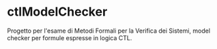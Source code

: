 # ctlModelChecker
Progetto per l'esame di Metodi Formali per la Verifica dei Sistemi, model checker per formule espresse in logica CTL.
